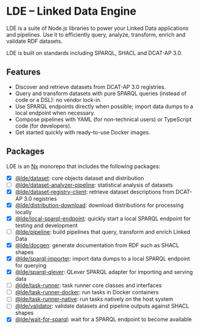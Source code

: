 # LDE – Linked Data Engine

LDE is a suite of Node.js libraries to power your Linked Data applications and pipelines.
Use it to efficiently query, analyze, transform, enrich and validate RDF datasets.

LDE is built on standards including SPARQL, SHACL and DCAT-AP 3.0.

## Features

- Discover and retrieve datasets from DCAT-AP 3.0 registries.
- Query and transform datasets with pure SPARQL queries (instead of code or a DSL): no vendor lock-in.
- Use SPARQL endpoints directly when possible; import data dumps to a local endpoint when necessary.
- Compose pipelines with YAML (for non-technical users) or TypeScript code (for developers).
- Get started quickly with ready-to-use Docker images.

## Packages

LDE is an [Nx](https://nx.dev) monorepo that includes the following packages:

- [x] [@lde/dataset](packages/dataset): core objects dataset and distribution
- [ ] [@lde/dataset-analyzer-pipeline](packages/dataset-analyzer-pipeline): statistical analysis of datasets
- [x] [@lde/dataset-registry-client](packages/dataset-registry-client): retrieve dataset descriptions from DCAT-AP 3.0 registries
- [x] [@lde/distribution-download](packages/distribution-download): download distributions for processing locally
- [x] [@lde/local-sparql-endpoint](packages/pipeline): quickly start a local SPARQL endpoint for testing and development
- [ ] [@lde/pipeline](packages/pipeline): build pipelines that query, transform and enrich Linked Data
- [x] [@lde/docgen](packages/docgen): generate documentation from RDF such as SHACL shapes
- [x] [@lde/sparql-importer](packages/sparql-importer): import data dumps to a local SPARQL endpoint for querying
- [x] [@lde/sparql-qlever](packages/sparql-qlever): QLever SPARQL adapter for importing and serving data
- [ ] [@lde/task-runner](packages/task-runner): task runner core classes and interfaces
- [ ] [@lde/task-runner-docker](packages/task-runner-docker): run tasks in Docker containers
- [ ] [@lde/task-runner-native](packages/task-runner-native): run tasks natively on the host system
- [ ] [@lde/validator](packages/validator): validate datasets and pipeline outputs against SHACL shapes
- [x] [@lde/wait-for-sparql](packages/wait-for-sparql): wait for a SPARQL endpoint to become available
